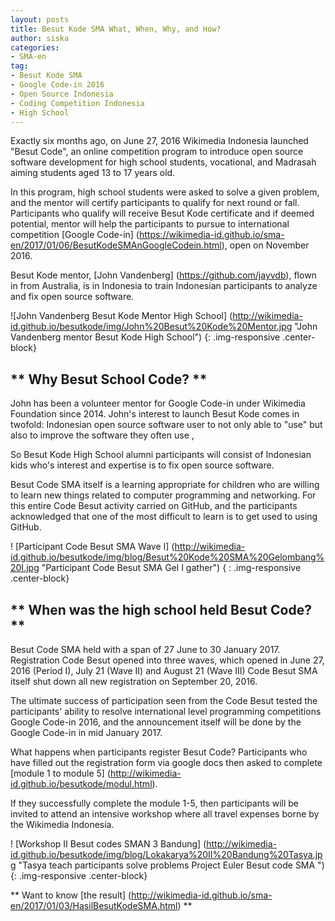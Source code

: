 ```yaml
---
layout: posts
title: Besut Kode SMA What, When, Why, and How?
author: siska
categories:
- SMA-en
tag:
- Besut Kode SMA
- Google Code-in 2016
- Open Source Indonesia
- Coding Competition Indonesia
- High School
---
```


Exactly six months ago, on June 27, 2016 Wikimedia Indonesia launched "Besut Code", an online competition program to introduce 
open source software development for high school students, vocational, and Madrasah aiming students aged 13 to 17 years old.

In this program, high school students were asked to solve a given problem, and the mentor will certify participants to qualify for next round
or fall. Participants who qualify will receive Besut Kode certificate and if deemed potential, mentor will help the participants to pursue to international competition [Google Code-in] (https://wikimedia-id.github.io/sma-en/2017/01/06/BesutKodeSMAnGoogleCodein.html), open on November 2016.

Besut Kode mentor, [John Vandenberg] (https://github.com/jayvdb), flown in from Australia, is in Indonesia to train Indonesian participants to analyze and fix open source software. 

![John Vandenberg Besut Kode Mentor High School] (http://wikimedia-id.github.io/besutkode/img/John%20Besut%20Kode%20Mentor.jpg "John Vandenberg mentor Besut Kode High School") {: .img-responsive .center-block}

## ** Why Besut School Code? **
John has been a volunteer mentor for Google Code-in under Wikimedia Foundation since 2014. John's interest to launch Besut Kode comes in twofold: Indonesian open source software user to not only able to "use" but also to improve the software they often use ,

So Besut Kode High School alumni participants will consist of Indonesian kids who's interest and expertise is to fix open source software. 

Besut Code SMA itself is a learning appropriate for children who are willing to learn new things related to computer programming and networking. For this entire Code Besut activity carried on GitHub, and the participants acknowledged that one of the most difficult to learn is to get used to using GitHub.

! [Participant Code Besut SMA Wave I] (http://wikimedia-id.github.io/besutkode/img/blog/Besut%20Kode%20SMA%20Gelombang%20I.jpg "Participant Code Besut SMA Gel I gather") { : .img-responsive .center-block}

## ** When was the high school held Besut Code? **
Besut Code SMA held with a span of 27 June to 30 January 2017. Registration Code Besut opened into three waves, which opened in June 27, 2016 (Period I), July 21 (Wave II) and August 21 (Wave III) Code Besut SMA itself shut down all new registration on September 20, 2016.

The ultimate success of participation seen from the Code Besut tested the participants' ability to resolve international level programming competitions Google Code-in 2016, and the announcement itself will be done by the Google Code-in in mid January 2017.

What happens when participants register Besut Code? Participants who have filled out the registration form via google docs then asked to complete [module 1 to module 5] (http://wikimedia-id.github.io/besutkode/modul.html).

If they successfully complete the module 1-5, then participants will be invited to attend an intensive workshop where all travel expenses borne by the Wikimedia Indonesia.

! [Workshop II Besut codes SMAN 3 Bandung] (http://wikimedia-id.github.io/besutkode/img/blog/Lokakarya%20II%20Bandung%20Tasya.jpg "Tasya teach participants solve problems Project Euler Besut code SMA ") {: .img-responsive .center-block}

** Want to know [the result] (http://wikimedia-id.github.io/sma-en/2017/01/03/HasilBesutKodeSMA.html) **
